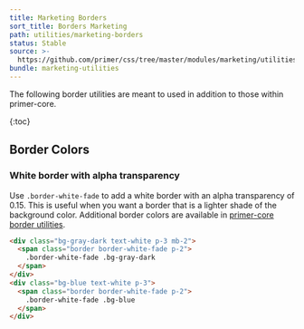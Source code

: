 ```yaml
---
title: Marketing Borders
sort_title: Borders Marketing
path: utilities/marketing-borders
status: Stable
source: >-
  https://github.com/primer/css/tree/master/modules/marketing/utilities/docs/borders.md
bundle: marketing-utilities
---
```


The following border utilities are meant to used in addition to those within primer-core.

{:toc}

## Border Colors

### White border with alpha transparency

Use `.border-white-fade` to add a white border with an alpha transparency of 0.15. This is useful when you want a border that is a lighter shade of the background color. Additional border colors are available in [primer-core border utilities](/css/utilities/borders#border-colors).

```html
<div class="bg-gray-dark text-white p-3 mb-2">
  <span class="border border-white-fade p-2">
    .border-white-fade .bg-gray-dark
  </span>
</div>
<div class="bg-blue text-white p-3">
  <span class="border border-white-fade p-2">
    .border-white-fade .bg-blue
  </span>
</div>
```
